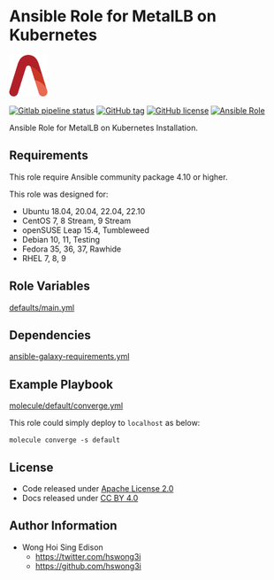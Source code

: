 # Ansible Role for MetalLB on Kubernetes

<a href="https://alvistack.com" title="AlviStack" target="_blank"><img src="/alvistack.svg" height="75" alt="AlviStack"></a>

[![Gitlab pipeline status](https://img.shields.io/gitlab/pipeline/alvistack/ansible-role-kube_metallb/master)](https://gitlab.com/alvistack/ansible-role-kube_metallb/-/pipelines)
[![GitHub tag](https://img.shields.io/github/tag/alvistack/ansible-role-kube_metallb.svg)](https://github.com/alvistack/ansible-role-kube_metallb/tags)
[![GitHub license](https://img.shields.io/github/license/alvistack/ansible-role-kube_metallb.svg)](https://github.com/alvistack/ansible-role-kube_metallb/blob/master/LICENSE)
[![Ansible Role](https://img.shields.io/badge/galaxy-alvistack.kube_metallb-blue.svg)](https://galaxy.ansible.com/alvistack/kube_metallb)

Ansible Role for MetalLB on Kubernetes Installation.

## Requirements

This role require Ansible community package 4.10 or higher.

This role was designed for:

-   Ubuntu 18.04, 20.04, 22.04, 22.10
-   CentOS 7, 8 Stream, 9 Stream
-   openSUSE Leap 15.4, Tumbleweed
-   Debian 10, 11, Testing
-   Fedora 35, 36, 37, Rawhide
-   RHEL 7, 8, 9

## Role Variables

[defaults/main.yml](defaults/main.yml)

## Dependencies

[ansible-galaxy-requirements.yml](ansible-galaxy-requirements.yml)

## Example Playbook

[molecule/default/converge.yml](molecule/default/converge.yml)

This role could simply deploy to `localhost` as below:

    molecule converge -s default

## License

-   Code released under [Apache License 2.0](LICENSE)
-   Docs released under [CC BY 4.0](http://creativecommons.org/licenses/by/4.0/)

## Author Information

-   Wong Hoi Sing Edison
    -   <https://twitter.com/hswong3i>
    -   <https://github.com/hswong3i>
